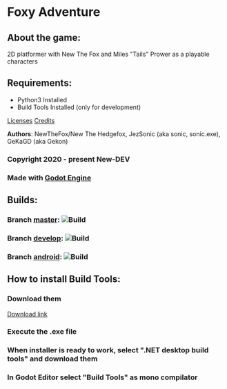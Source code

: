 # Foxy Adventure

## About the game:
2D platformer with New The Fox and Miles "Tails" Prower as a playable characters

## Requirements: 
- Python3 Installed
- Build Tools Installed (only for development)

[Licenses](https://github.com/NewDEV-github/Foxy-Adventure/tree/master/Licenses)
[Credits](https://github.com/NewDEV-github/Foxy-Adventure/tree/master/CREDITS.txt)

**Authors**: NewTheFox/New The Hedgefox, JezSonic (aka sonic, sonic.exe), GeKaGD (aka Gekon)

### Copyright 2020 - present New-DEV

### Made with [Godot Engine](https://godotengine.org)



## Builds:

### Branch [master](https://github.com/NewDEV-github/Foxy-Adventure/tree/master/):  ![Build](https://github.com/NewDEV-github/Foxy-Adventure/workflows/Build/badge.svg?branch=master)

### Branch [develop](https://github.com/NewDEV-github/Foxy-Adventure/tree/develop/):  ![Build](https://github.com/NewDEV-github/Foxy-Adventure/workflows/Build/badge.svg?branch=develop)

### Branch [android](https://github.com/NewDEV-github/Foxy-Adventure/tree/android/):  ![Build](https://github.com/NewDEV-github/Foxy-Adventure/workflows/Build/badge.svg?branch=android)


## How to install Build Tools:
### Download them
[Download link](https://visualstudio.microsoft.com/pl/thank-you-downloading-visual-studio/?sku=BuildTools&rel=16)
### Execute the .exe file
### When installer is ready to work, select ".NET desktop build tools" and download them
### In Godot Editor select "Build Tools" as mono compilator
